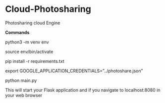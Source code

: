 # Cloud-Photosharing
Photosharing cloud Engine


**Commands**

python3 -m venv env

source env/bin/activate

pip install -r requirements.txt

export GOOGLE_APPLICATION_CREDENTIALS=”../photoshare.json”

python main.py


This will start your Flask application and if you navigate to localhost:8080 in your web browser

